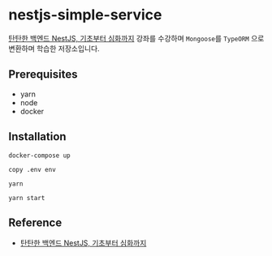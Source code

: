 # nestjs-simple-service

[탄탄한 백엔드 NestJS, 기초부터 심화까지](https://www.inflearn.com/course/%ED%83%84%ED%83%84%ED%95%9C-%EB%B0%B1%EC%97%94%EB%93%9C-%EB%84%A4%EC%8A%A4%ED%8A%B8/dashboard) 강좌를 수강하며 `Mongoose`를 `TypeORM` 으로 변환하며 학습한 저장소입니다.

## Prerequisites

- yarn
- node
- docker

## Installation

```
docker-compose up
```

```
copy .env env
```

```
yarn
```

```
yarn start
```

## Reference

- [탄탄한 백엔드 NestJS, 기초부터 심화까지](https://www.inflearn.com/course/%ED%83%84%ED%83%84%ED%95%9C-%EB%B0%B1%EC%97%94%EB%93%9C-%EB%84%A4%EC%8A%A4%ED%8A%B8/dashboard)
